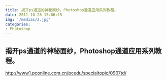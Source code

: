 ```yaml
---
title: 揭开ps通道的神秘面纱，Photoshop通道应用系列教程。
date: 2011-10-28 15:06:15
img: '/medias/2.jpg'
categories:
- Photoshop
---
```


## 揭开ps通道的神秘面纱，Photoshop通道应用系列教程。

http://www1.pconline.com.cn/pcedu/specialtopic/0907td/
